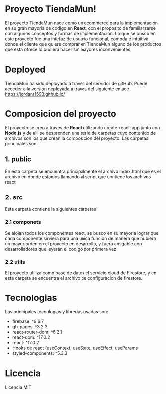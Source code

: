 # Proyecto TiendaMun!

El proyecto TiendaMun nace como un ecommerce para la implementacion en su gran mayoria de codigo en **React**, con el proposito de familiarzarse con algunos conceptos y formas de implementacion.
Lo que se busco en este proyecto fue una intefaz de usuario funcional, comoda e intuitiva donde el cliente que quiere comprar en TiendaMun alguno de los productos que esta ofrece lo pudiera hacer sin mayores inconvenientes.


# Deployed

TiendaMun ha sido deployado a traves del servidor de gitHub.
Puede acceder a la version deployada a traves del siguiente enlace https://jordanr1593.github.io/

# Composicion del proyecto

El proyecto se creo a traves de **React** utilizando create-react-app junto con **Node.js** y de alli se desprenden una serie de carpetas cuyo contenido de archivos son los que crean la composicion del proyecto.
Las carpetas principales son:

##  1. public
En esta carpeta se encuentra principalmente el archivo index.html que es el archivo en donde estamos llamando al script que contiene los archivos react

##  2. src
Esta carpeta contiene la siguientes carpetas

### 2.1 componets
Se alojan todos los componentes react, se busco en su mayoria lograr que cada componente sirviera para una unica funcion de manera que hubiera un mayor orden en el proyecto en desarrollo, y fuera amigable con desarrolladores que leyeran el codigo por primera vez

### 2.2 utils
El proyecto utiliza como base de datos el servicio  cloud de Firestore, y en esta carpeta se encuentra el archivo de configuracion de firestore.

# Tecnologias

Las principales tecnologias y librerias usadas son:
- firebase: ^9.6.7
- gh-pages: ^3.2.3
- react-router-dom: ^6.2.1
- react-dom: ^17.0.2
- react: ^17.0.2
- Hooks de react (useContext, useState, useEffect, useParams
- styled-components: ^5.3.3

# Licencia

Licencia MIT






```
